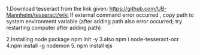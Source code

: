 1.Download tesseract from the link given: https://github.com/UB-Mannheim/tesseract/wiki
      If external command error occurred , copy path to system environment variable (after adding path also error occurred; try restarting computer after adding path)

2.Installing node package 
       npm init -y 
3.also npm i node-tesseract-ocr
4.npm install -g nodemon
5. npm install ejs


